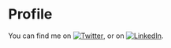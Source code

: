 # Profile

<!-- Actual text -->

You can find me on [![Twitter][1.2]][1], or on [![LinkedIn][2.2]][2].

<!-- Icons -->

[1.2]: http://i.imgur.com/wWzX9uB.png (Shivendra)
[2.2]: https://raw.githubusercontent.com/MartinHeinz/MartinHeinz/master/linkedin-3-16.png (Shivendra)

<!-- Links to your social media accounts -->

[1]: https://twitter.com/Shivendra9598/
[2]: https://www.linkedin.com/in/shivendra-kumar-sonkar-4349ab17b
